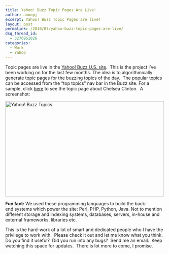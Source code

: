 ```yaml
---
title: Yahoo! Buzz Topic Pages Are Live!
author: anoopj
excerpt: Yahoo! Buzz Topic Pages are live!
layout: post
permalink: /2010/07/yahoo-buzz-topic-pages-are-live/
dsq_thread_id:
  - 3276951026
categories:
  - Work
  - Yahoo
---
```

<p style="text-align: left;">
  Topic pages are live in the <a href="http://buzz.yahoo.com/" target="_blank">Yahoo! Buzz U.S. site</a>.  This is the project I&#8217;ve been working on for the last few months. The idea is to algorithmically generate topic pages for the buzzing topics of the day.  The popular topics can be accessed from the &#8220;top topics&#8221; nav bar in the Buzz site. For a sample, click <a href="http://topics.buzz.yahoo.com/topic/Chelsea_Clinton" target="_blank">here</a> to see the topic page about Chelsea Clinton.  A screenshot:
</p>

<a href="http://topics.buzz.yahoo.com/topic/Barack_Obama" target="_blank"><img class="aligncenter size-full wp-image-53" title="Yahoo! Buzz Topics" src="http://www.anoopjohnson.com/wp-content/uploads/2010/07/Buzz_Topics2.png" alt="Yahoo! Buzz Topics" width="500" height="300" /></a>

<p style="text-align: left;">
  <p style="text-align: left;">
    <strong>Fun fact: </strong> We used these programming languages to build the back-end systems which power the site: Perl, PHP, Python, Java. Not to mention different storage and indexing systems, databases, servers, in-house and external frameworks, libraries etc.
  </p>
  
  <p style="text-align: left;">
    This is the hard-work of a lot of smart and dedicated people who I have the privilege to work with.  Please check it out and let me know what you think. Do you find it useful?  Did you run into any bugs?  Send me an email.  Keep watching this space for updates.  There is lot more to come, I promise.
  </p>
  
  <div style="clear:both;">
  </div>